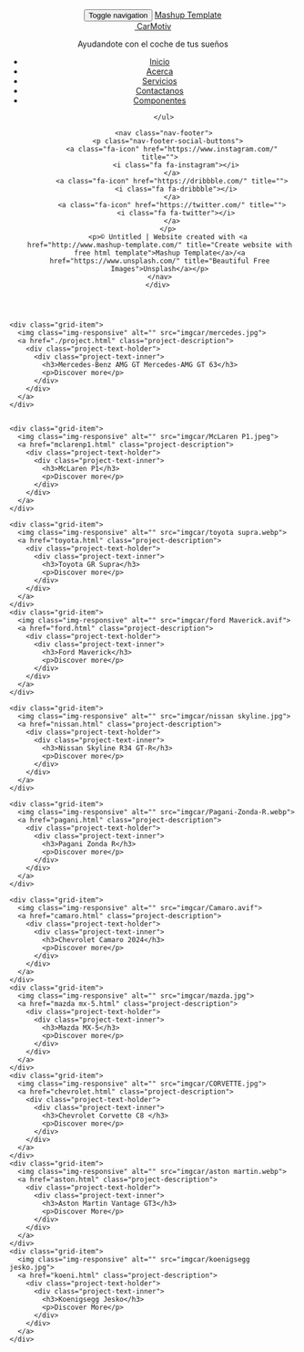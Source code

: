 <!DOCTYPE html>
<html lang="es">

<head>
  <meta charset="UTF-8">
  <meta content="IE=edge" http-equiv="X-UA-Compatible">
  <meta content="width=device-width,initial-scale=1" name="viewport">
  <meta content="Page description" name="description">
  <meta name="google" content="notranslate" />
  <meta content="Mas0000 templates have been developped by Orson.io team" name="author">

  <!-- Disable tap highlight on IE -->
  <meta name="msapplication-tap-highlight" content="no">
  
  <link href="./assets/apple-icon-180x180.png" rel="apple-touch-icon">
  <link href="./assets/favicon.ico" rel="icon">
  

  <link rel="icon" href="imgcar/png-transparent-red-car-red-red-car-car-thumbnail - copia (2).png" type="image/png">

  <title>CarMotiv</title>  

<link href="./main.82cfd66e.css" rel="stylesheet"></head>

<body>

<!-- Add your content of header -->
<header class="">
  <div class="navbar navbar-default visible-xs">
    <button type="button" class="navbar-toggle collapsed">
      <span class="sr-only">Toggle navigation</span>
      <span class="icon-bar"></span>
      <span class="icon-bar"></span>
      <span class="icon-bar"></span>
    </button>
    <a href="./index.html" class="navbar-brand">Mashup Template</a>
  </div>

  <nav class="sidebar">
    <div class="navbar-collapse" id="navbar-collapse">
      <div class="site-header hidden-xs">
          <a class="site-brand" href="./index.html" title="">
            <img class="img-responsive site-logo" alt="" src="imgcar/fondo2.webp">
        CarMotiv
          </a>
        <p>Ayudandote con el coche de tus sueños</p>
      </div>
      <ul class="nav">
        <li><a href="./index.html" title="">Inicio</a></li>
        <li><a href="./about.html" title="">Acerca</a></li>
        <li><a href="./services.html" title="">Servicios</a></li>
        <li><a href="./contact.html" title="">Contactanos</a></li>
        <li><a href="./components.html" title="">Componentes</a></li>

      </ul>

      <nav class="nav-footer">
        <p class="nav-footer-social-buttons">
          <a class="fa-icon" href="https://www.instagram.com/" title="">
            <i class="fa fa-instagram"></i>
          </a>
          <a class="fa-icon" href="https://dribbble.com/" title="">
            <i class="fa fa-dribbble"></i>
          </a>
          <a class="fa-icon" href="https://twitter.com/" title="">
            <i class="fa fa-twitter"></i>
          </a>
        </p>
        <p>© Untitled | Website created with <a href="http://www.mashup-template.com/" title="Create website with free html template">Mashup Template</a>/<a href="https://www.unsplash.com/" title="Beautiful Free Images">Unsplash</a></p>
      </nav>  
    </div> 
  </nav>
</header>
<main class="" id="main-collapse">

<!-- Add your site or app content here -->
 
<div class="hero-full-wrapper">
  <div class="grid">
  <div class="gutter-sizer"></div>
    <div class="grid-sizer"></div>
    
    <div class="grid-item">
      <img class="img-responsive" alt="" src="imgcar/mercedes.jpg">
      <a href="./project.html" class="project-description">
        <div class="project-text-holder">
          <div class="project-text-inner">
            <h3>Mercedes-Benz AMG GT Mercedes-AMG GT 63</h3>
            <p>Discover more</p>
          </div>
        </div>
      </a>
    </div>

    
    <div class="grid-item">
      <img class="img-responsive" alt="" src="imgcar/McLaren P1.jpeg">
      <a href="mclarenp1.html" class="project-description">
        <div class="project-text-holder">
          <div class="project-text-inner">
            <h3>McLaren P1</h3>
            <p>Discover more</p>
          </div>
        </div>
      </a>
    </div>

    <div class="grid-item">
      <img class="img-responsive" alt="" src="imgcar/toyota supra.webp">
      <a href="toyota.html" class="project-description">
        <div class="project-text-holder">
          <div class="project-text-inner">
            <h3>Toyota GR Supra</h3>
            <p>Discover more</p>
          </div>
        </div>
      </a>
    </div>
    <div class="grid-item">
      <img class="img-responsive" alt="" src="imgcar/ford Maverick.avif">
      <a href="ford.html" class="project-description">
        <div class="project-text-holder">
          <div class="project-text-inner">
            <h3>Ford Maverick</h3>
            <p>Discover more</p>
          </div>
        </div>
      </a>
    </div>
    
    <div class="grid-item">
      <img class="img-responsive" alt="" src="imgcar/nissan skyline.jpg">
      <a href="nissan.html" class="project-description">
        <div class="project-text-holder">
          <div class="project-text-inner">
            <h3>Nissan Skyline R34 GT-R</h3>
            <p>Discover more</p>
          </div>
        </div>
      </a>
    </div>

    <div class="grid-item">
      <img class="img-responsive" alt="" src="imgcar/Pagani-Zonda-R.webp">
      <a href="pagani.html" class="project-description">
        <div class="project-text-holder">
          <div class="project-text-inner">
            <h3>Pagani Zonda R</h3>
            <p>Discover more</p>
          </div>
        </div>
      </a>
    </div>

    <div class="grid-item">
      <img class="img-responsive" alt="" src="imgcar/Camaro.avif">
      <a href="camaro.html" class="project-description">
        <div class="project-text-holder">
          <div class="project-text-inner">
            <h3>Chevrolet Camaro 2024</h3>
            <p>Discover more</p>
          </div>
        </div>
      </a>
    </div>
    <div class="grid-item">
      <img class="img-responsive" alt="" src="imgcar/mazda.jpg">
      <a href="mazda mx-5.html" class="project-description">
        <div class="project-text-holder">
          <div class="project-text-inner">
            <h3>Mazda MX-5</h3>
            <p>Discover more</p>
          </div>
        </div>
      </a>
    </div>
    <div class="grid-item">
      <img class="img-responsive" alt="" src="imgcar/CORVETTE.jpg">
      <a href="chevrolet.html" class="project-description">
        <div class="project-text-holder">
          <div class="project-text-inner">
            <h3>Chevrolet Corvette C8 </h3>
            <p>Discover more</p>
          </div>
        </div>
      </a>
    </div>
    <div class="grid-item">
      <img class="img-responsive" alt="" src="imgcar/aston martin.webp">
      <a href="aston.html" class="project-description">
        <div class="project-text-holder">
          <div class="project-text-inner">
            <h3>Aston Martin Vantage GT3</h3>
            <p>Discover More</p>
          </div>
        </div>
      </a>
    </div>
    <div class="grid-item">
      <img class="img-responsive" alt="" src="imgcar/koenigsegg jesko.jpg">
      <a href="koeni.html" class="project-description">
        <div class="project-text-holder">
          <div class="project-text-inner">
            <h3>Koenigsegg Jesko</h3>
            <p>Discover More</p>
          </div>
        </div>
      </a>
    </div>
  </div>
</div>


<script>
  document.addEventListener("DOMContentLoaded", function (event) {
     masonryBuild();
  });
</script>

</main>

<script>
document.addEventListener("DOMContentLoaded", function (event) {
  navbarToggleSidebar();
  navActivePage();
});
</script>

<!-- Google Analytics: change UA-XXXXX-X to be your site's ID 

<script>
  (function (i, s, o, g, r, a, m) {
    i['GoogleAnalyticsObject'] = r; i[r] = i[r] || function () {
      (i[r].q = i[r].q || []).push(arguments)
    }, i[r].l = 1 * new Date(); a = s.createElement(o),
      m = s.getElementsByTagName(o)[0]; a.async = 1; a.src = g; m.parentNode.insertBefore(a, m)
  })(window, document, 'script', '//www.google-analytics.com/analytics.js', 'ga');
  ga('create', 'UA-XXXXX-X', 'auto');
  ga('send', 'pageview');
</script>

--><script type="text/javascript" src="./main.85741bff.js"></script></body>

</html>
